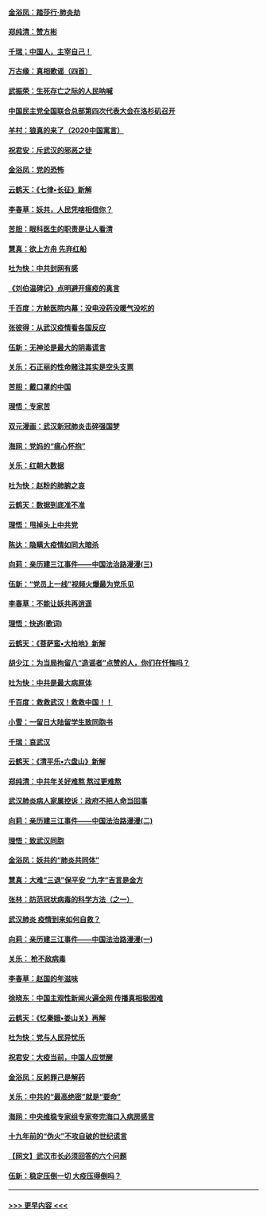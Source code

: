 #### [金浴凤：踏莎行‧肺炎劫](../pages/nsc993/n11858227.md?t=02102033) 
#### [郑纯清：赞方彬](../pages/nsc993/n11856803.md?t=02102033) 
#### [千瑞；中国人，主宰自己！](../pages/nsc993/n11856793.md?t=02102033) 
#### [万古缘：真相歌谣（四首）](../pages/nsc993/n11856263.md?t=02102033) 
#### [武振荣：生死存亡之际的人民呐喊](../pages/nsc993/n11856256.md?t=02102033) 
#### [中国民主党全国联合总部第四次代表大会在洛杉矶召开](../pages/nsc993/n11856344.md?t=02102033) 
#### [羊村：狼真的来了（2020中国寓言）](../pages/nsc993/n11856229.md?t=02102033) 
#### [祝君安：斥武汉的邪恶之徒](../pages/nsc993/n11855861.md?t=02102033) 
#### [金浴凤：党的恐怖](../pages/nsc993/n11855849.md?t=02102033) 
#### [云鹤天：《七律▪长征》新解](../pages/nsc993/n11855479.md?t=02102033) 
#### [李春草：妖共，人民凭啥相信你？](../pages/nsc993/n11855196.md?t=02102033) 
#### [苦胆：眼科医生的职责是让人看清](../pages/nsc993/n11853840.md?t=02102033) 
#### [慧真：欲上方舟 先弃红船](../pages/nsc993/n11853483.md?t=02102033) 
#### [吐为快：中共封网有感](../pages/nsc993/n11852575.md?t=02102033) 
#### [《刘伯温碑记》点明避开瘟疫的真言](../pages/nsc993/n11852128.md?t=02102033) 
#### [千百度：方舱医院内幕：没电没药没暖气没吃的](../pages/nsc993/n11850211.md?t=02102033) 
#### [张彼得：从武汉疫情看各国反应](../pages/nsc993/n11850102.md?t=02102033) 
#### [伍新：无神论是最大的阴毒谎言](../pages/nsc993/n11846129.md?t=02102033) 
#### [关乐：石正丽的性命赌注其实是空头支票](../pages/nsc993/n11846109.md?t=02102033) 
#### [苦胆：戴口罩的中国](../pages/nsc993/n11845576.md?t=02102033) 
#### [理悟：专家苦](../pages/nsc993/n11845564.md?t=02102033) 
#### [双元漫画：武汉新冠肺炎击碎强国梦](../pages/nsc993/n11843320.md?t=02102033) 
#### [海网：党妈的“瘟心怀抱”](../pages/nsc993/n11840740.md?t=02102033) 
#### [关乐：红朝大数据](../pages/nsc993/n11840675.md?t=02102033) 
#### [吐为快：赵粉的肺腑之哀](../pages/nsc993/n11840618.md?t=02102033) 
#### [云鹤天：数据到底准不准](../pages/nsc993/n11840325.md?t=02102033) 
#### [理悟：甩掉头上中共党](../pages/nsc993/n11838826.md?t=02102033) 
#### [陈达：隐瞒大疫情如同大暗杀](../pages/nsc993/n11838771.md?t=02102033) 
#### [向莉：亲历建三江事件——中国法治路漫漫(三)](../pages/nsc993/n11831825.md?t=02102033) 
#### [伍新：“党员上一线”视频火爆最为党乐见](../pages/nsc993/n11838200.md?t=02102033) 
#### [李春草：不能让妖共再逍遥](../pages/nsc993/n11838102.md?t=02102033) 
#### [理悟：快逃(歌词)](../pages/nsc993/n11838083.md?t=02102033) 
#### [云鹤天：《菩萨蛮▪大柏地》新解](../pages/nsc993/n11838059.md?t=02102033) 
#### [胡少江：为当局拘留八“造谣者”点赞的人，你们在忏悔吗？](../pages/nsc993/n11836801.md?t=02102033) 
#### [吐为快：中共是最大病原体](../pages/nsc993/n11836748.md?t=02102033) 
#### [千百度：救救武汉！救救中国！！](../pages/nsc993/n11836145.md?t=02102033) 
#### [小雪：一留日大陆留学生致同胞书](../pages/nsc993/n11834624.md?t=02102033) 
#### [千瑞：哀武汉](../pages/nsc993/n11833647.md?t=02102033) 
#### [云鹤天：《清平乐▪六盘山》新解](../pages/nsc993/n11833611.md?t=02102033) 
#### [郑纯清：中共年关好难熬 熬过更难熬](../pages/nsc993/n11833489.md?t=02102033) 
#### [武汉肺炎病人家属控诉：政府不把人命当回事](../pages/nsc993/n11833205.md?t=02102033) 
#### [向莉：亲历建三江事件——中国法治路漫漫(二)](../pages/nsc993/n11829102.md?t=02102033) 
#### [理悟：致武汉同胞](../pages/nsc993/n11831522.md?t=02102033) 
#### [金浴凤：妖共的“肺炎共同体”](../pages/nsc993/n11829448.md?t=02102033) 
#### [慧真：大难“三退”保平安 “九字”吉言是金方](../pages/nsc993/n11829501.md?t=02102033) 
#### [张林：防范冠状病毒的科学方法（之一）](../pages/nsc993/n11828618.md?t=02102033) 
#### [武汉肺炎 疫情到来如何自救？](../pages/nsc993/n11827632.md?t=02102033) 
#### [向莉：亲历建三江事件——中国法治路漫漫(一)](../pages/nsc993/n11827190.md?t=02102033) 
#### [关乐： 枪不敌病毒](../pages/nsc993/n11826746.md?t=02102033) 
#### [李春草：赵国的年滋味](../pages/nsc993/n11826321.md?t=02102033) 
#### [徐晓东：中国主观性新闻火遍全网 传播真相极困难](../pages/nsc993/n11826508.md?t=02102033) 
#### [云鹤天：《忆秦娥▪娄山关》再解](../pages/nsc993/n11824682.md?t=02102033) 
#### [吐为快：党与人民异忧乐](../pages/nsc993/n11824660.md?t=02102033) 
#### [祝君安：大疫当前，中国人应觉醒](../pages/nsc993/n11821946.md?t=02102033) 
#### [金浴凤：反躬罪己是解药](../pages/nsc993/n11820280.md?t=02102033) 
#### [关乐：中共的“最高绝密”就是“要命”](../pages/nsc993/n11816946.md?t=02102033) 
#### [海网：中央维稳专家组专家夸完海口入病房感言](../pages/nsc993/n11815138.md?t=02102033) 
#### [十九年前的“伪火”不攻自破的世纪谎言](../pages/nsc993/n11813238.md?t=02102033) 
#### [【网文】武汉市长必须回答的六个问题](../pages/nsc993/n11813848.md?t=02102033) 
#### [伍新：稳定压倒一切 大疫压得倒吗？](../pages/nsc993/n11812634.md?t=02102033) 

----
#### [ >>> 更早内容 <<< ](../indexes/nsc993-earlier.md)
